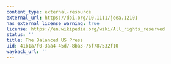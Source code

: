 ```yaml
---
content_type: external-resource
external_url: https://doi.org/10.1111/jeea.12101
has_external_license_warning: true
license: https://en.wikipedia.org/wiki/All_rights_reserved
status: ''
title: The Balanced US Press
uid: 41b1a7f0-3aa4-45d7-8ba3-76f787532f10
wayback_url: ''
---
```


